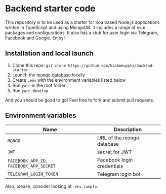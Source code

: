 # Backend starter code

This repository is to be used as a starter for Koa based Node.js applications written in TypeScript and using MongoDB. It includes a range of nice packages and configurations. It also has a stub for user login via Telegram, Facebook and Google. Enjoy!

## Installation and local launch

1. Clone this repo: `git clone https://github.com/backmeupplz/backend-starter`
2. Launch the [mongo database](https://www.mongodb.com/) locally
3. Create `.env` with the environment variables listed below
4. Run `yarn` in the root folder
5. Run `yarn develop`

And you should be good to go! Feel free to fork and submit pull requests.

## Environment variables

| Name                                     | Description                |
| ---------------------------------------- | -------------------------- |
| `MONGO`                                  | URL of the mongo database  |
| `JWT`                                    | secret for JWT             |
| `FACEBOOK_APP_ID`, `FACEBOOK_APP_SECRET` | Facebook login credentials |
| `TELEGRAM_LOGIN_TOKEN`                   | Telegram login bot         |

Also, please, consider looking at `.env.sample`.
